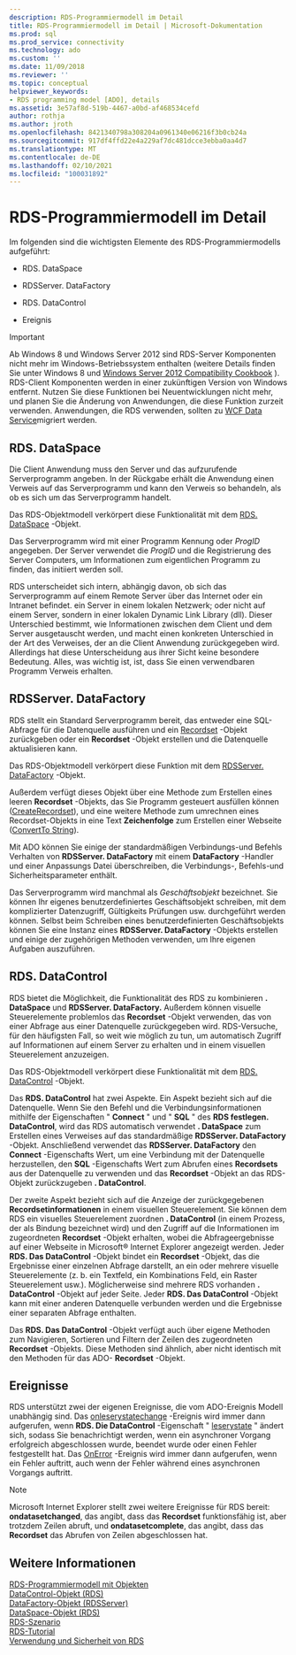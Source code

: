 ```yaml
---
description: RDS-Programmiermodell im Detail
title: RDS-Programmiermodell im Detail | Microsoft-Dokumentation
ms.prod: sql
ms.prod_service: connectivity
ms.technology: ado
ms.custom: ''
ms.date: 11/09/2018
ms.reviewer: ''
ms.topic: conceptual
helpviewer_keywords:
- RDS programming model [ADO], details
ms.assetid: 3e57af8d-519b-4467-a0bd-af468534cefd
author: rothja
ms.author: jroth
ms.openlocfilehash: 8421340798a308204a0961340e06216f3b0cb24a
ms.sourcegitcommit: 917df4ffd22e4a229af7dc481dcce3ebba0aa4d7
ms.translationtype: MT
ms.contentlocale: de-DE
ms.lasthandoff: 02/10/2021
ms.locfileid: "100031892"
---
```

# <a name="rds-programming-model-in-detail"></a>RDS-Programmiermodell im Detail
Im folgenden sind die wichtigsten Elemente des RDS-Programmiermodells aufgeführt:  
  
-   RDS. DataSpace  
  
-   RDSServer. DataFactory  
  
-   RDS. DataControl  
  
-   Ereignis  
  
> [!IMPORTANT]
>  Ab Windows 8 und Windows Server 2012 sind RDS-Server Komponenten nicht mehr im Windows-Betriebssystem enthalten (weitere Details finden Sie unter Windows 8 und [Windows Server 2012 Compatibility Cookbook](https://www.microsoft.com/download/details.aspx?id=27416) ). RDS-Client Komponenten werden in einer zukünftigen Version von Windows entfernt. Nutzen Sie diese Funktionen bei Neuentwicklungen nicht mehr, und planen Sie die Änderung von Anwendungen, die diese Funktion zurzeit verwenden. Anwendungen, die RDS verwenden, sollten zu [WCF Data Service](/dotnet/framework/wcf/)migriert werden.  
  
## <a name="rdsdataspace"></a>RDS. DataSpace  
 Die Client Anwendung muss den Server und das aufzurufende Serverprogramm angeben. In der Rückgabe erhält die Anwendung einen Verweis auf das Serverprogramm und kann den Verweis so behandeln, als ob es sich um das Serverprogramm handelt.  
  
 Das RDS-Objektmodell verkörpert diese Funktionalität mit dem [RDS. DataSpace](../../reference/rds-api/dataspace-object-rds.md) -Objekt.  
  
 Das Serverprogramm wird mit einer Programm Kennung oder *ProgID* angegeben. Der Server verwendet die *ProgID* und die Registrierung des Server Computers, um Informationen zum eigentlichen Programm zu finden, das initiiert werden soll.  
  
 RDS unterscheidet sich intern, abhängig davon, ob sich das Serverprogramm auf einem Remote Server über das Internet oder ein Intranet befindet. ein Server in einem lokalen Netzwerk; oder nicht auf einem Server, sondern in einer lokalen Dynamic Link Library (dll). Dieser Unterschied bestimmt, wie Informationen zwischen dem Client und dem Server ausgetauscht werden, und macht einen konkreten Unterschied in der Art des Verweises, der an die Client Anwendung zurückgegeben wird. Allerdings hat diese Unterscheidung aus ihrer Sicht keine besondere Bedeutung. Alles, was wichtig ist, ist, dass Sie einen verwendbaren Programm Verweis erhalten.  
  
## <a name="rdsserverdatafactory"></a>RDSServer. DataFactory  
 RDS stellt ein Standard Serverprogramm bereit, das entweder eine SQL-Abfrage für die Datenquelle ausführen und ein [Recordset](../../reference/ado-api/recordset-object-ado.md) -Objekt zurückgeben oder ein **Recordset** -Objekt erstellen und die Datenquelle aktualisieren kann.  
  
 Das RDS-Objektmodell verkörpert diese Funktion mit dem [RDSServer. DataFactory](../../reference/rds-api/datafactory-object-rdsserver.md) -Objekt.  
  
 Außerdem verfügt dieses Objekt über eine Methode zum Erstellen eines leeren **Recordset** -Objekts, das Sie Programm gesteuert ausfüllen können ([CreateRecordset](../../reference/rds-api/createrecordset-method-rds.md)), und eine weitere Methode zum umrechnen eines Recordset-Objekts in eine Text **Zeichenfolge** zum Erstellen einer Webseite ([ConvertTo String](../../reference/rds-api/converttostring-method-rds.md)).  
  
 Mit ADO können Sie einige der standardmäßigen Verbindungs-und Befehls Verhalten von **RDSServer. DataFactory** mit einem **DataFactory** -Handler und einer Anpassungs Datei überschreiben, die Verbindungs-, Befehls-und Sicherheitsparameter enthält.  
  
 Das Serverprogramm wird manchmal als *Geschäftsobjekt* bezeichnet. Sie können Ihr eigenes benutzerdefiniertes Geschäftsobjekt schreiben, mit dem komplizierter Datenzugriff, Gültigkeits Prüfungen usw. durchgeführt werden können. Selbst beim Schreiben eines benutzerdefinierten Geschäftsobjekts können Sie eine Instanz eines **RDSServer. DataFactory** -Objekts erstellen und einige der zugehörigen Methoden verwenden, um Ihre eigenen Aufgaben auszuführen.  
  
## <a name="rdsdatacontrol"></a>RDS. DataControl  
 RDS bietet die Möglichkeit, die Funktionalität des RDS zu kombinieren **. DataSpace** und **RDSServer. DataFactory.** Außerdem können visuelle Steuerelemente problemlos das **Recordset** -Objekt verwenden, das von einer Abfrage aus einer Datenquelle zurückgegeben wird. RDS-Versuche, für den häufigsten Fall, so weit wie möglich zu tun, um automatisch Zugriff auf Informationen auf einem Server zu erhalten und in einem visuellen Steuerelement anzuzeigen.  
  
 Das RDS-Objektmodell verkörpert diese Funktionalität mit dem [RDS. DataControl](../../reference/rds-api/datacontrol-object-rds.md) -Objekt.  
  
 Das **RDS. DataControl** hat zwei Aspekte. Ein Aspekt bezieht sich auf die Datenquelle. Wenn Sie den Befehl und die Verbindungsinformationen mithilfe der Eigenschaften " **Connect** " und " **SQL** " des **RDS festlegen. DataControl**, wird das RDS automatisch verwendet **. DataSpace** zum Erstellen eines Verweises auf das standardmäßige **RDSServer. DataFactory** -Objekt. Anschließend verwendet das **RDSServer. DataFactory** den **Connect** -Eigenschafts Wert, um eine Verbindung mit der Datenquelle herzustellen, den **SQL** -Eigenschafts Wert zum Abrufen eines **Recordsets** aus der Datenquelle zu verwenden und das **Recordset** -Objekt an das RDS-Objekt zurückzugeben **. DataControl**.  
  
 Der zweite Aspekt bezieht sich auf die Anzeige der zurückgegebenen **Recordsetinformationen** in einem visuellen Steuerelement. Sie können dem RDS ein visuelles Steuerelement zuordnen **. DataControl** (in einem Prozess, der als Bindung bezeichnet wird) und den Zugriff auf die Informationen im zugeordneten **Recordset** -Objekt erhalten, wobei die Abfrageergebnisse auf einer Webseite in Microsoft® Internet Explorer angezeigt werden. Jeder **RDS. Das DataControl** -Objekt bindet ein **Recordset** -Objekt, das die Ergebnisse einer einzelnen Abfrage darstellt, an ein oder mehrere visuelle Steuerelemente (z. b. ein Textfeld, ein Kombinations Feld, ein Raster Steuerelement usw.). Möglicherweise sind mehrere RDS vorhanden **. DataControl** -Objekt auf jeder Seite. Jeder **RDS. Das DataControl** -Objekt kann mit einer anderen Datenquelle verbunden werden und die Ergebnisse einer separaten Abfrage enthalten.  
  
 Das **RDS. Das DataControl** -Objekt verfügt auch über eigene Methoden zum Navigieren, Sortieren und Filtern der Zeilen des zugeordneten **Recordset** -Objekts. Diese Methoden sind ähnlich, aber nicht identisch mit den Methoden für das ADO- **Recordset** -Objekt.  
  
## <a name="events"></a>Ereignisse  
 RDS unterstützt zwei der eigenen Ereignisse, die vom ADO-Ereignis Modell unabhängig sind. Das [onleserystatechange](../../reference/rds-api/onreadystatechange-event-rds.md) -Ereignis wird immer dann aufgerufen, wenn **RDS. Die DataControl** -Eigenschaft " [leserystate](../../reference/rds-api/readystate-property-rds.md) " ändert sich, sodass Sie benachrichtigt werden, wenn ein asynchroner Vorgang erfolgreich abgeschlossen wurde, beendet wurde oder einen Fehler festgestellt hat. Das [OnError](../../reference/rds-api/onerror-event-rds.md) -Ereignis wird immer dann aufgerufen, wenn ein Fehler auftritt, auch wenn der Fehler während eines asynchronen Vorgangs auftritt.  
  
> [!NOTE]
>  Microsoft Internet Explorer stellt zwei weitere Ereignisse für RDS bereit: **ondatasetchanged**, das angibt, dass das **Recordset** funktionsfähig ist, aber trotzdem Zeilen abruft, und **ondatasetcomplete**, das angibt, dass das **Recordset** das Abrufen von Zeilen abgeschlossen hat.  
  
## <a name="see-also"></a>Weitere Informationen  
 [RDS-Programmiermodell mit Objekten](./rds-programming-model-with-objects.md)   
 [DataControl-Objekt (RDS)](../../reference/rds-api/datacontrol-object-rds.md)   
 [DataFactory-Objekt (RDSServer)](../../reference/rds-api/datafactory-object-rdsserver.md)   
 [DataSpace-Objekt (RDS)](../../reference/rds-api/dataspace-object-rds.md)   
 [RDS-Szenario](./rds-scenario.md)   
 [RDS-Tutorial](./rds-tutorial.md)   
 [Verwendung und Sicherheit von RDS](./rds-usage-and-security.md)